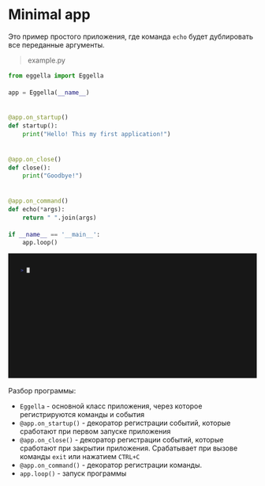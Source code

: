 # Minimal app

Это пример простого приложения, где команда `echo` будет дублировать все переданные аргументы. 

> example.py
```python
from eggella import Eggella

app = Eggella(__name__)


@app.on_startup()
def startup():
    print("Hello! This my first application!")

    
@app.on_close()
def close():
    print("Goodbye!")
    
    
@app.on_command()
def echo(*args):
    return " ".join(args)

if __name__ == '__main__':
    app.loop()
```

![min app](../gifs/minimal_app.gif)

Разбор программы:

- `Eggella` - основной класс приложения, через которое регистрируются команды и события 
- `@app.on_startup()` - декоратор регистрации событий, которые сработают при первом запуске приложения
- `@app.on_close()` - декоратор регистрации событий, которые сработают при закрытии приложения. Срабатывает
при вызове команды `exit` или нажатием `CTRL+C`
- `@app.on_command()` - декоратор регистрации команды.
- `app.loop()` - запуск программы

